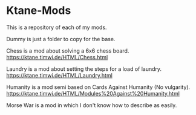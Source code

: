 # Ktane-Mods

This is a repository of each of my mods. 

Dummy is just a folder to copy for the base.

Chess is a mod about solving a 6x6 chess board. https://ktane.timwi.de/HTML/Chess.html

Laundry is a mod about setting the steps for a load of laundry. https://ktane.timwi.de/HTML/Laundry.html

Humanity is a mod semi based on Cards Against Humanity (No vulgarity). https://ktane.timwi.de/HTML/Modules%20Against%20Humanity.html

Morse War is a mod in which I don't know how to describe as easily.
